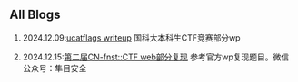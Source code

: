
## All Blogs

1. 2024.12.09:[ucatflags writeup](./blog/ucatflags_wp.md)  国科大本科生CTF竞赛部分wp

2. 2024.12.15:[第二届CN-fnst::CTF web部分复现](./blog/fnst2024/fnst_web_wp.md) 参考官方wp复现题目。微信公众号：隼目安全